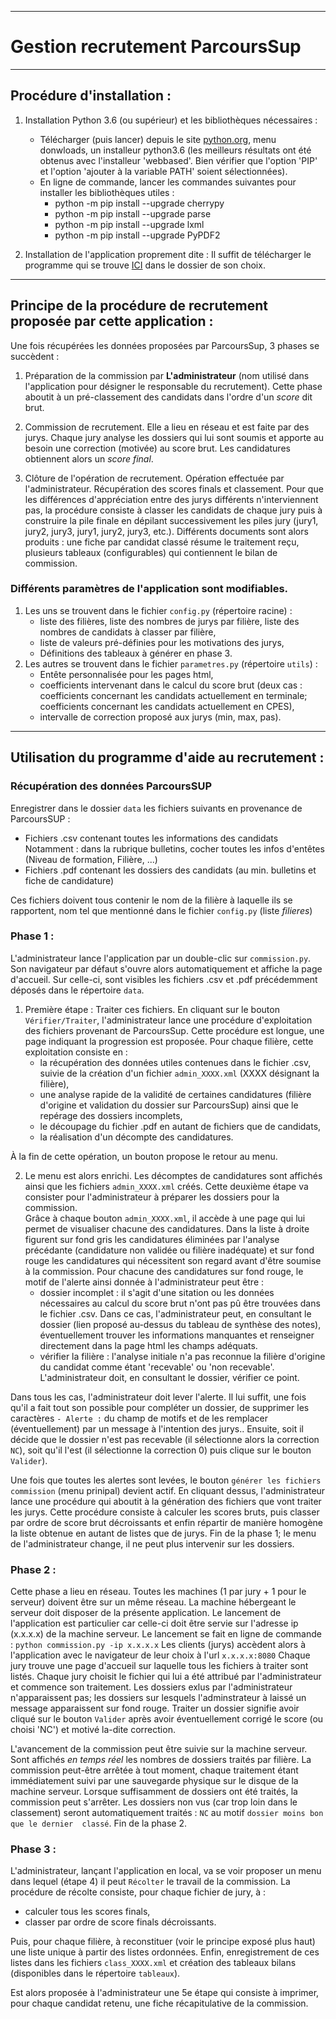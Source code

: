 ---------------------------------------
# Gestion recrutement ParcoursSup
---------------------------------------

## Procédure d'installation :

1. Installation Python 3.6 (ou supérieur) et les bibliothèques nécessaires :

    + Télécharger (puis lancer) depuis le site [python.org](www.python.org), 
      menu donwloads, un installeur python3.6 (les meilleurs résultats ont été 
      obtenus avec l'installeur 'webbased'. Bien vérifier que l'option 'PIP' et 
      l'option 'ajouter à la variable PATH' soient sélectionnées).
    + En ligne de commande, lancer les commandes suivantes pour installer les 
      bibliothèques utiles :
      * python -m pip install --upgrade cherrypy
      * python -m pip install --upgrade parse
      * python -m pip install --upgrade lxml
      * python -m pip install --upgrade PyPDF2

2. Installation de l'application proprement dite :
Il suffit de télécharger le programme qui se trouve 
[ICI](https://github.com/MaTsou/Gestion_Commission_EPA) dans le dossier de son 
choix.

-------------------------------------------------
## Principe de la procédure de recrutement proposée par cette application :
Une fois récupérées les données proposées par ParcoursSup, 3 phases se succèdent 
:

1. Préparation de la commission par **L'administrateur** (nom utilisé dans 
l'application pour désigner le responsable du recrutement). Cette 
phase aboutit à un pré-classement des candidats dans l'ordre d'un _score_ dit 
brut.

2. Commission de recrutement. Elle a lieu en réseau et est faite par des jurys. 
Chaque jury analyse les dossiers qui lui sont soumis et apporte au besoin une 
correction (motivée) au score brut. Les candidatures obtiennent alors un _score 
final_.

3. Clôture de l'opération de recrutement. Opération effectuée par 
l'administrateur. Récupération des scores finals et classement. Pour que les 
différences d'appréciation entre des jurys différents n'interviennent pas, la 
procédure consiste à classer les candidats de chaque jury puis à construire la 
pile finale en dépilant successivement les piles jury (jury1, jury2, jury3, 
jury1, jury2, jury3, etc.). Différents documents sont alors produits : une fiche 
par candidat classé résume le traitement reçu, plusieurs tableaux 
(configurables) qui contiennent le bilan de commission.

### Différents paramètres de l'application sont modifiables.

1. Les uns se trouvent dans le fichier `config.py` (répertoire racine) : 
    * liste des filières, liste des nombres de jurys par filière, liste des 
    nombres de candidats à classer par filière,
    * liste de valeurs pré-définies pour les motivations des jurys,
    * Définitions des tableaux à générer en phase 3.
2. Les autres se trouvent dans le fichier `parametres.py` (répertoire `utils`) : 
    * Entête personnalisée pour les pages html,
    * coefficients intervenant dans le calcul du score brut (deux cas : 
      coefficients concernant les candidats actuellement en terminale; 
      coefficients concernant les candidats actuellement en CPES),
    * intervalle de correction proposé aux jurys (min, max, pas).

-------------------------------------------------
## Utilisation du programme d'aide au recrutement : 

### Récupération des données ParcoursSUP
Enregistrer dans le dossier `data` les fichiers suivants en provenance de 
ParcoursSUP :

  + Fichiers .csv contenant toutes les informations des candidats
  Notamment : dans la rubrique bulletins, cocher toutes les infos d'entêtes 
  (Niveau de formation, Filière, ...)
  + Fichiers .pdf contenant les dossiers des candidats (au min. bulletins et 
    fiche de candidature)

  Ces fichiers doivent tous contenir le nom de la filière à laquelle ils se 
  rapportent, nom tel que mentionné dans le fichier `config.py` (liste 
  _filieres_)

### Phase 1 :
  L'administrateur lance l'application par un double-clic sur `commission.py`. 
  Son navigateur par défaut s'ouvre alors automatiquement et affiche la page 
  d'accueil. Sur celle-ci, sont visibles les fichiers .csv et .pdf précédemment 
  déposés dans le répertoire `data`.

  1. Première étape : Traiter ces fichiers. En cliquant sur le bouton 
  `Vérifier/Traiter`, l'administrateur lance une procédure d'exploitation des 
  fichiers provenant de ParcoursSup. Cette procédure est longue, une page 
  indiquant la progression est proposée. Pour chaque filière, cette exploitation 
  consiste en :
     * la récupération des données utiles contenues dans le fichier .csv, suivie 
       de la création d'un fichier `admin_XXXX.xml` (XXXX désignant la filière),
     * une analyse rapide de la validité de certaines candidatures (filière 
       d'origine et validation du dossier sur ParcoursSup) ainsi que le repérage 
       des dossiers incomplets,
     * le découpage du fichier .pdf en autant de fichiers que de candidats,
     * la réalisation d'un décompte des candidatures.

  À la fin de cette opération, un bouton propose le retour au menu.

  2. Le menu est alors enrichi. Les décomptes de candidatures sont affichés 
  ainsi que les fichiers `admin_XXXX.xml` créés. Cette deuxième étape va 
  consister pour l'administrateur à préparer les dossiers pour la commission.  
  Grâce à chaque bouton `admin_XXXX.xml`, il accède à une page qui lui permet 
  de visualiser chacune des candidatures.  Dans la liste à droite figurent sur 
  fond gris les candidatures éliminées par l'analyse précédante (candidature non 
  validée ou filière inadéquate) et sur fond rouge les candidatures qui 
  nécessitent son regard avant d'être soumise à la commission.  Pour chacune des 
  candidatures sur fond rouge, le motif de l'alerte ainsi donnée à 
  l'administrateur peut être :
     * dossier incomplet : il s'agit d'une sitation ou les données nécessaires 
       au calcul du score brut n'ont pas pû être trouvées dans le fichier .csv. 
       Dans ce cas, l'administrateur peut, en consultant le dossier (lien 
       proposé au-dessus du tableau de synthèse des notes), éventuellement 
       trouver les informations manquantes et renseigner directement dans la 
       page html les champs adéquats.
     * vérifier la filière : l'analyse initiale n'a pas reconnue la filière 
       d'origine du candidat comme étant 'recevable' ou 'non recevable'. 
       L'administrateur doit, en consultant le dossier, vérifier ce point.

  Dans tous les cas, l'administrateur doit lever l'alerte. Il lui suffit, une 
  fois qu'il a fait tout son possible pour compléter un dossier, de supprimer 
  les caractères `- Alerte :` du champ de motifs et de les remplacer 
  (éventuellement) par un message à l'intention des jurys.. Ensuite, soit il 
  décide que le dossier n'est pas recevable (il sélectionne alors la correction 
  `NC`), soit qu'il l'est (il sélectionne la correction 0) puis clique sur le 
  bouton `Valider`).  

  Une fois que toutes les alertes sont levées, le bouton `générer les fichiers 
  commission` (menu prinipal) devient actif. En cliquant dessus, 
  l'administrateur lance une procédure qui aboutit à la génération des fichiers 
  que vont traiter les jurys. Cette procédure consiste à calculer les scores 
  bruts, puis classer par ordre de score brut décroissants et enfin répartir de 
  manière homogène la liste obtenue en autant de listes que de jurys. Fin de la 
  phase 1; le menu de l'administrateur change, il ne peut plus intervenir sur 
  les dossiers.

### Phase 2 :
  Cette phase a lieu en réseau. Toutes les machines (1 par jury + 1 pour le 
  serveur) doivent être sur un même réseau.  La machine hébergeant le serveur 
  doit disposer de la présente application. Le lancement de l'application est 
  particulier car celle-ci doit être servie sur l'adresse ip (x.x.x.x) de la 
  machine serveur. Le lancement se fait en ligne de commande :
  `python commission.py -ip x.x.x.x`
  Les clients (jurys) accèdent alors à l'application avec le navigateur de leur 
  choix à l'url `x.x.x.x:8080`
  Chaque jury trouve une page d'accueil sur laquelle tous les fichiers à traiter 
  sont listés. Chaque jury choisit le fichier qui lui a été attribué par 
  l'administrateur et commence son traitement. Les dossiers exlus par 
  l'administrateur n'apparaissent pas; les dossiers sur lesquels l'adminstrateur 
  à laissé un message apparaissent sur fond rouge. Traiter un dossier signifie 
  avoir cliqué sur le bouton `Valider` après avoir éventuellement corrigé le 
  score (ou choisi 'NC') et motivé la-dite correction.

  L'avancement de la commission peut être suivie sur la machine serveur. Sont 
  affichés _en temps réel_ les nombres de dossiers traités par filière. La 
  commission peut-être arrêtée à tout moment, chaque traitement étant 
  immédiatement suivi par une sauvegarde physique sur le disque de la machine 
  serveur.
  Lorsque suffisamment de dossiers ont été traités, la commission peut 
  s'arrêter. Les dossiers non vus (car trop loin dans le classement) seront 
  automatiquement traités : `NC` au motif `dossier moins bon que le dernier 
  classé`. Fin de la phase 2.

### Phase 3 :
  L'administrateur, lançant l'application en local, va se voir proposer un menu 
  dans lequel (étape 4) il peut `Récolter` le travail de la commission. La 
  procédure de récolte consiste, pour chaque fichier de jury, à :

  * calculer tous les scores finals,
  * classer par ordre de score finals décroissants.

  Puis, pour chaque filière, à reconstituer (voir le principe exposé plus haut) 
  une liste unique à partir des listes ordonnées. Enfin, enregistrement de ces 
  listes dans les fichiers `class_XXXX.xml` et création des tableaux bilans 
  (disponibles dans le répertoire `tableaux`).

  Est alors proposée à l'administrateur une 5e étape qui consiste à imprimer, 
  pour chaque candidat retenu, une fiche récapitulative de la commission.
